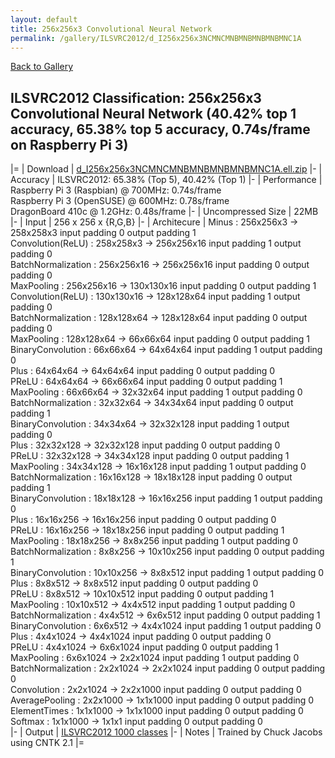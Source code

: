 ```yaml
---
layout: default
title: 256x256x3 Convolutional Neural Network
permalink: /gallery/ILSVRC2012/d_I256x256x3NCMNCMNBMNBMNBMNBMNC1A
---
```


[Back to Gallery](/ELL/gallery)

## ILSVRC2012 Classification: 256x256x3 Convolutional Neural Network (40.42% top 1 accuracy, 65.38% top 5 accuracy, 0.74s/frame on Raspberry Pi 3)

|=
| Download | [d_I256x256x3NCMNCMNBMNBMNBMNBMNC1A.ell.zip](https://github.com/Microsoft/ELL-models/raw/master/models/ILSVRC2012/d_I256x256x3NCMNCMNBMNBMNBMNBMNC1A/d_I256x256x3NCMNCMNBMNBMNBMNBMNC1A.ell.zip)
|-
| Accuracy | ILSVRC2012: 65.38% (Top 5), 40.42% (Top 1) 
|-
| Performance | Raspberry Pi 3 (Raspbian) @ 700MHz: 0.74s/frame<br>Raspberry Pi 3 (OpenSUSE) @ 600MHz: 0.78s/frame<br>DragonBoard 410c @ 1.2GHz: 0.48s/frame
|-
| Uncompressed Size | 22MB
|-
| Input | 256 x 256 x {R,G,B}
|-
| Architecure | Minus :  256x256x3  ->  258x258x3  input padding 0  output padding 1<br>Convolution(ReLU) :  258x258x3  ->  256x256x16  input padding 1  output padding 0<br>BatchNormalization :  256x256x16  ->  256x256x16  input padding 0  output padding 0<br>MaxPooling :  256x256x16  ->  130x130x16  input padding 0  output padding 1<br>Convolution(ReLU) :  130x130x16  ->  128x128x64  input padding 1  output padding 0<br>BatchNormalization :  128x128x64  ->  128x128x64  input padding 0  output padding 0<br>MaxPooling :  128x128x64  ->  66x66x64  input padding 0  output padding 1<br>BinaryConvolution :  66x66x64  ->  64x64x64  input padding 1  output padding 0<br>Plus :  64x64x64  ->  64x64x64  input padding 0  output padding 0<br>PReLU :  64x64x64  ->  66x66x64  input padding 0  output padding 1<br>MaxPooling :  66x66x64  ->  32x32x64  input padding 1  output padding 0<br>BatchNormalization :  32x32x64  ->  34x34x64  input padding 0  output padding 1<br>BinaryConvolution :  34x34x64  ->  32x32x128  input padding 1  output padding 0<br>Plus :  32x32x128  ->  32x32x128  input padding 0  output padding 0<br>PReLU :  32x32x128  ->  34x34x128  input padding 0  output padding 1<br>MaxPooling :  34x34x128  ->  16x16x128  input padding 1  output padding 0<br>BatchNormalization :  16x16x128  ->  18x18x128  input padding 0  output padding 1<br>BinaryConvolution :  18x18x128  ->  16x16x256  input padding 1  output padding 0<br>Plus :  16x16x256  ->  16x16x256  input padding 0  output padding 0<br>PReLU :  16x16x256  ->  18x18x256  input padding 0  output padding 1<br>MaxPooling :  18x18x256  ->  8x8x256  input padding 1  output padding 0<br>BatchNormalization :  8x8x256  ->  10x10x256  input padding 0  output padding 1<br>BinaryConvolution :  10x10x256  ->  8x8x512  input padding 1  output padding 0<br>Plus :  8x8x512  ->  8x8x512  input padding 0  output padding 0<br>PReLU :  8x8x512  ->  10x10x512  input padding 0  output padding 1<br>MaxPooling :  10x10x512  ->  4x4x512  input padding 1  output padding 0<br>BatchNormalization :  4x4x512  ->  6x6x512  input padding 0  output padding 1<br>BinaryConvolution :  6x6x512  ->  4x4x1024  input padding 1  output padding 0<br>Plus :  4x4x1024  ->  4x4x1024  input padding 0  output padding 0<br>PReLU :  4x4x1024  ->  6x6x1024  input padding 0  output padding 1<br>MaxPooling :  6x6x1024  ->  2x2x1024  input padding 1  output padding 0<br>BatchNormalization :  2x2x1024  ->  2x2x1024  input padding 0  output padding 0<br>Convolution :  2x2x1024  ->  2x2x1000  input padding 0  output padding 0<br>AveragePooling :  2x2x1000  ->  1x1x1000  input padding 0  output padding 0<br>ElementTimes :  1x1x1000  ->  1x1x1000  input padding 0  output padding 0<br>Softmax :  1x1x1000  ->  1x1x1  input padding 0  output padding 0<br>
|-
| Output | [ILSVRC2012 1000 classes](https://github.com/Microsoft/ELL-models/raw/master/models/ILSVRC2012/categories.txt)
|-
| Notes | Trained by Chuck Jacobs using CNTK 2.1
|=
